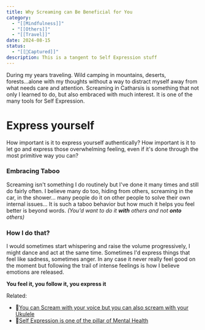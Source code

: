 ```yaml
---
title: Why Screaming can Be Beneficial for You
category:
  - "[[Mindfulness]]"
  - "[[Others]]"
  - "[[Travel]]"
date: 2024-08-15
status:
  - "[[📝Captured]]"
description: This is a tangent to Self Expression stuff
---
```

During my years traveling. Wild camping in mountains, deserts, forests...alone with my thoughts without a way to distract myself away from what needs care and attention. Screaming in Catharsis is something that not only I learned to do, but also embraced with much interest. It is one of the many tools for Self Expression.

# Express yourself

How important is it to express yourself authentically? How important is it to let go and express those overwhelming feeling, even if it's done through the most primitive way you can?

### Embracing Taboo

Screaming isn't something I do routinely but I've done it many times and still do fairly often. I believe many do too, hiding from others, screaming in the car, in the shower... many people do it on other people to solve their own internal issues... It is such a taboo behavior but how much it helps you feel better is beyond words. _(You'd want to do it **with** others and not **onto** others)_

### How I do that?

I would sometimes start whispering and raise the volume progressively, I might dance and act at the same time. Sometimes I'd express things that feel like sadness, sometimes anger. In any case it never really feel good on the moment but following the trail of intense feelings is how I believe emotions are released.

**You feel it, you follow it, you express it**

Related:
- 📝[You can Scream with your voice but you can also scream with your Ukulele](how-to-scream-with-a-ukulele.md)
- 📝[Self Expression is one of the pillar of Mental Health](selfexpression.md)